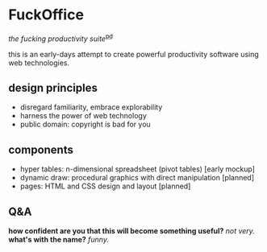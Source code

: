 # FuckOffice
*the fucking productivity suite*<sup><abbr title="public domain">pd</abbr></sup>

this is an early-days attempt to create powerful productivity software using web technologies.

## design principles

* disregard familiarity, embrace explorability
* harness the power of web technology
* public domain: copyright is bad for you
 
## components

* hyper tables: n-dimensional spreadsheet (pivot tables) \[early mockup\]
* dynamic draw: procedural graphics with direct manipulation \[planned\]
* pages: HTML and CSS design and layout \[planned\]

## Q&A

**how confident are you that this will become something useful?** *not very.*
**what's with the name?** *funny.*

